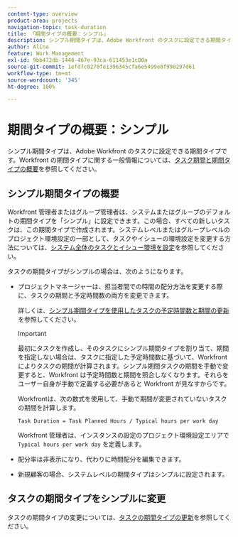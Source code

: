 ```yaml
---
content-type: overview
product-area: projects
navigation-topic: task-duration
title: 「期間タイプの概要：シンプル」
description: シンプル期間タイプは、Adobe Workfront のタスクに設定できる期間タイプです。Workfront の期間タイプに関する一般情報については、タスク期間の概要と期間タイプを参照してください。
author: Alina
feature: Work Management
exl-id: 9bb472db-1448-467e-93ca-611453e1c00a
source-git-commit: 1efd7c0270fe1396345cfa6e5499e8f998297d61
workflow-type: tm+mt
source-wordcount: '345'
ht-degree: 100%

---
```


# 期間タイプの概要：シンプル

シンプル期間タイプは、Adobe Workfront のタスクに設定できる期間タイプです。Workfront の期間タイプに関する一般情報については、[タスク期間と期間タイプの概要](../../../manage-work/tasks/taskdurtn/task-duration-and-duration-type.md)を参照してください。

## シンプル期間タイプの概要

Workfront 管理者またはグループ管理者は、システムまたはグループのデフォルトの期間タイプを「シンプル」に設定できます。この場合、すべての新しいタスクは、この期間タイプで作成されます。システムレベルまたはグループレベルのプロジェクト環境設定の一部として、タスクやイシューの環境設定を変更する方法については、[システム全体のタスクとイシュー環境を設定](../../../administration-and-setup/set-up-workfront/configure-system-defaults/set-task-issue-preferences.md)を参照してください。

タスクの期間タイプがシンプルの場合は、次のようになります。

* プロジェクトマネージャーは、担当者間での時間の配分方法を変更する際に、タスクの期間と予定時間数の両方を変更できます。

  詳しくは、[シンプル期間タイプを使用したタスクの予定時間数と期間の更新](../../../manage-work/tasks/taskdurtn/update-planned-hours-duration-for-simple-duration-task.md)を参照してください。

  >[!IMPORTANT]
  >
  >最初にタスクを作成し、そのタスクにシンプル期間タイプを割り当て、期間を指定しない場合は、タスクに指定した予定時間数に基づいて、Workfront によりタスクの期間が計算されます。シンプル期間タスクの期間を手動で変更すると、Workfront は予定時間数と期間を照合しなくなります。それらをユーザー自身が手動で定義する必要があると Workfront が見なすからです。
  >
  >Workfrontは、次の数式を使用して、手動で期間が変更されていないタスクの期間を計算します。
  >
  > `Task Duration = Task Planned Hours / Typical hours per work day`
  >
  >Workfront 管理者は、インスタンスの設定のプロジェクト環境設定エリアで `Typical hours per work day` を定義します。

* 配分率は非表示になり、代わりに時間配分を編集できます。
* 新規顧客の場合、システムレベルの期間タイプはシンプルに設定されます。

## タスクの期間タイプをシンプルに変更

タスクの期間タイプの変更については、[タスクの期間タイプの更新](../../../manage-work/tasks/taskdurtn/update-duration-type-of-task.md)を参照してください。

<!--
<p data-mc-conditions="QuicksilverOrClassic.Draft mode">(NOTE: replaced with new article linked above)</p>
-->

<!--
<ol data-mc-conditions="QuicksilverOrClassic.Draft mode">
<li value="1">Go to a task for which you want to change the Duration Type.</li>
<li value="2"> <p data-mc-conditions="QuicksilverOrClassic.Quicksilver">Click <strong>Task Details</strong> in the left panel, then in the Overview area double click <strong>Duration Type</strong>. </p> </li>
<li value="3"> <p>Select <strong>Simple</strong> from the drop-down menu.</p> </li>
<li value="4">Click <strong>Save</strong> <strong>Changes</strong><strong>.</strong></li>
</ol>
-->
